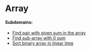# Array

#### Subdomains:
- [Find pair with given sum in the array](./find-pair-with-given-sum-array)
- [Find sub-array with 0 sum](./find-sub-array-with-0-sum)
- [Sort binary array in linear time](./sort-binary-array-linear-time)
